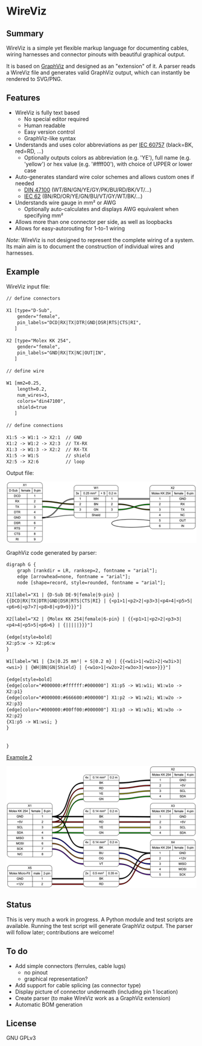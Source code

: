 # WireViz

## Summary

WireViz is a simple yet flexible markup language for documenting cables, wiring harnesses and connector pinouts with beautiful graphical output.

It is based on [GraphViz](https://www.graphviz.org/) and designed as an "extension" of it. A parser reads a WireViz file and generates valid GraphViz output, which can instantly be rendered to SVG/PNG.

## Features

* WireViz is fully text based
  * No special editor required
  * Human readable
  * Easy version control
  * GraphViz-like syntax
* Understands and uses color abbreviations as per [IEC 60757](https://en.wikipedia.org/wiki/Electronic_color_code#Color_band_system) (black=BK, red=RD, ...)
  * Optionally outputs colors as abbreviation (e.g. 'YE'), full name (e.g. 'yellow') or hex value (e.g. '#ffff00'), with choice of UPPER or lower case
* Auto-generates standard wire color schemes and allows custom ones if needed
  * [DIN 47100](https://en.wikipedia.org/wiki/DIN_47100) (WT/BN/GN/YE/GY/PK/BU/RD/BK/VT/...)
  * [IEC 62](https://en.wikipedia.org/wiki/Electronic_color_code#Color_band_system)   (BN/RD/OR/YE/GN/BU/VT/GY/WT/BK/...)
* Understands wire gauge in mm² or AWG
  * Optionally auto-calculates and displays AWG equivalent when specifying mm²
* Allows more than one connector per side, as well as loopbacks
* Allows for easy-autorouting for 1-to-1 wiring

_Note_: WireViz is not designed to represent the complete wiring of a system. Its main aim is to document the construction of individual wires and harnesses.

## Example

WireViz input file:

    // define connectors

    X1 [type="D-Sub",
        gender="female",
        pin_labels="DCD|RX|TX|DTR|GND|DSR|RTS|CTS|RI",
       ]

    X2 [type="Molex KK 254",
        gender="female",
        pin_labels="GND|RX|TX|NC|OUT|IN",
       ]

    // define wire

    W1 [mm2=0.25,
        length=0.2,
        num_wires=3,
        colors="din47100",
        shield=true
       ]

    // define connections

    X1:5 -> W1:1 -> X2:1  // GND
    X1:2 -> W1:2 -> X2:3  // TX-RX
    X1:3 -> W1:3 -> X2:2  // RX-TX
    X1:5 -> W1:S          // shield
    X2:5 -> X2:6          // loop

Output file:

![Sample output diagram](idea/example1.png)

GraphViz code generated by parser:

    digraph G {
        graph [rankdir = LR, ranksep=2, fontname = "arial"];
        edge [arrowhead=none, fontname = "arial"];
        node [shape=record, style=rounded, fontname = "arial"];

    X1[label="X1 | {D-Sub DE-9|female|9-pin} | {{DCD|RX|TX|DTR|GND|DSR|RTS|CTS|RI} | {<p1>1|<p2>2|<p3>3|<p4>4|<p5>5|<p6>6|<p7>7|<p8>8|<p9>9}}}"]

    X2[label="X2 | {Molex KK 254|female|6-pin} | {{<p1>1|<p2>2|<p3>3|<p4>4|<p5>5|<p6>6} | {|||||}}}"]

    {edge[style=bold]
    X2:p5:w -> X2:p6:w
    }

    W1[label="W1 | {3x|0.25 mm²| + S|0.2 m} | {{<w1i>1|<w2i>2|<w3i>3|<wsi>} | {WH|BN|GN|Shield} | {<w1o>1|<w2o>2|<w3o>3|<wso>}}}"]

    {edge[style=bold]
    {edge[color="#000000:#ffffff:#000000"] X1:p5 -> W1:w1i; W1:w1o -> X2:p1}
    {edge[color="#000000:#666600:#000000"] X1:p2 -> W1:w2i; W1:w2o -> X2:p3}
    {edge[color="#000000:#00ff00:#000000"] X1:p3 -> W1:w3i; W1:w3o -> X2:p2}
    {X1:p5 -> W1:wsi; }
    }


    }

[Example 2](idea/example2.dot)

![](idea/example2.png)

## Status

This is very much a work in progress.
A Python module and test scripts are available. Running the test script will generate GraphViz output.
The parser will follow later; contributions are welcome!

## To do

* Add simple connectors (ferrules, cable lugs)
  * no pinout
  * graphical representation?
* Add support for cable splicing (as connector type)
* Display picture of connector underneath (including pin 1 location)
* Create parser (to make WireViz work as a GraphViz extension)
* Automatic BOM generation


## License

GNU GPLv3
